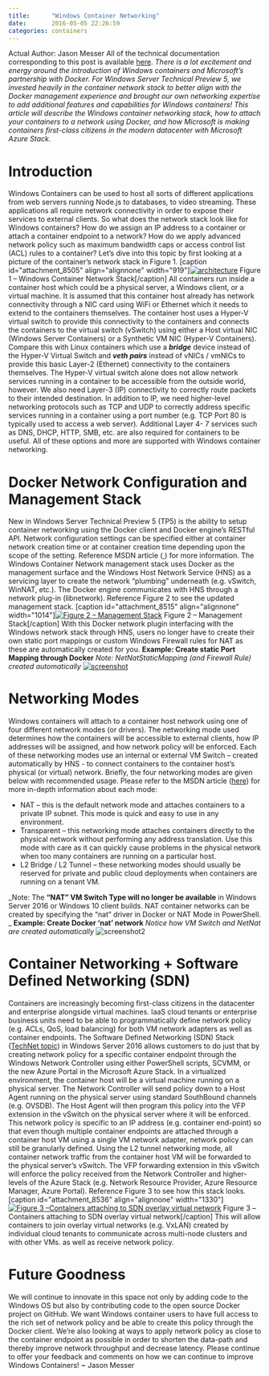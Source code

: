 ```yaml
---
title:      "Windows Container Networking"
date:       2016-05-05 22:26:59
categories: containers
---
```

Actual Author: Jason Messer All of the technical documentation corresponding to this post is available [here](https://msdn.microsoft.com/virtualization/windowscontainers/management/container_networking "Container Networking Documentation"). _There is a lot excitement and energy around the introduction of Windows containers and Microsoft’s partnership with Docker. For Windows Server Technical Preview 5, we invested heavily in the container network stack to better align with the Docker management experience and brought our own networking expertise to add additional features and capabilities for Windows containers! This article will describe the Windows container networking stack, how to attach your containers to a network using Docker, and how Microsoft is making containers first-class citizens in the modern datacenter with Microsoft Azure Stack._

# Introduction

Windows Containers can be used to host all sorts of different applications from web servers running Node.js to databases, to video streaming. These applications all require network connectivity in order to expose their services to external clients. So what does the network stack look like for Windows containers? How do we assign an IP address to a container or attach a container endpoint to a network? How do we apply advanced network policy such as maximum bandwidth caps or access control list (ACL) rules to a container? Let’s dive into this topic by first looking at a picture of the container’s network stack in Figure 1. [caption id="attachment_8505" align="alignnone" width="919"][![architecture](https://msdnshared.blob.core.windows.net/media/2016/05/architecture.png)](https://msdnshared.blob.core.windows.net/media/2016/05/architecture.png) Figure 1 – Windows Container Network Stack[/caption] All containers run inside a container host which could be a physical server, a Windows client, or a virtual machine. It is assumed that this container host already has network connectivity through a NIC card using WiFi or Ethernet which it needs to extend to the containers themselves. The container host uses a Hyper-V virtual switch to provide this connectivity to the containers and connects the containers to the virtual switch (vSwitch) using either a Host virtual NIC (Windows Server Containers) or a Synthetic VM NIC (Hyper-V Containers). Compare this with Linux containers which use a **_bridge_** device instead of the Hyper-V Virtual Switch and **_veth pairs_** instead of vNICs / vmNICs to provide this basic Layer-2 (Ethernet) connectivity to the containers themselves. The Hyper-V virtual switch alone does not allow network services running in a container to be accessible from the outside world, however. We also need Layer-3 (IP) connectivity to correctly route packets to their intended destination. In addition to IP, we need higher-level networking protocols such as TCP and UDP to correctly address specific services running in a container using a port number (e.g. TCP Port 80 is typically used to access a web server). Additional Layer 4- 7 services such as DNS, DHCP, HTTP, SMB, etc. are also required for containers to be useful. All of these options and more are supported with Windows container networking. 

# Docker Network Configuration and Management Stack

New in Windows Server Technical Preview 5 (TP5) is the ability to setup container networking using the Docker client and Docker engine’s RESTful API. Network configuration settings can be specified either at container network creation time or at container creation time depending upon the scope of the setting. Reference MSDN article ([ ](https://msdn.microsoft.com/virtualization/windowscontainers/management/container_networking)) for more information. The Windows Container Network management stack uses Docker as the management surface and the Windows Host Network Service (HNS) as a servicing layer to create the network “plumbing” underneath (e.g. vSwitch, WinNAT, etc.). The Docker engine communicates with HNS through a network plug-in (libnetwork). Reference Figure 2 to see the updated management stack. [caption id="attachment_8515" align="alignnone" width="1014"][![Figure 2 – Management Stack](https://msdnshared.blob.core.windows.net/media/2016/05/managementStack.png)](https://msdnshared.blob.core.windows.net/media/2016/05/managementStack.png) Figure 2 – Management Stack[/caption] With this Docker network plugin interfacing with the Windows network stack through HNS, users no longer have to create their own static port mappings or custom Windows Firewall rules for NAT as these are automatically created for you. **Example: Create static Port Mapping through Docker** _Note: NetNatStaticMapping (and Firewall Rule) created automatically_ [![screenshot](https://msdnshared.blob.core.windows.net/media/2016/05/screenshot1.png)](https://msdnshared.blob.core.windows.net/media/2016/05/screenshot1.png)  

# Networking Modes

Windows containers will attach to a container host network using one of four different network modes (or drivers). The networking mode used determines how the containers will be accessible to external clients, how IP addresses will be assigned, and how network policy will be enforced. Each of these networking modes use an internal or external VM Switch – created automatically by HNS - to connect containers to the container host’s physical (or virtual) network. Briefly, the four networking modes are given below with recommended usage. Please refer to the MSDN article ([here](https://msdn.microsoft.com/virtualization/windowscontainers/management/container_networking "Container Networking Documentation")) for more in-depth information about each mode: 

  * NAT – this is the default network mode and attaches containers to a private IP subnet. This mode is quick and easy to use in any environment.
  * Transparent – this networking mode attaches containers directly to the physical network without performing any address translation. Use this mode with care as it can quickly cause problems in the physical network when too many containers are running on a particular host.
  * L2 Bridge / L2 Tunnel – these networking modes should usually be reserved for private and public cloud deployments when containers are running on a tenant VM.

_Note: The **“NAT” VM Switch Type will no longer be available** in Windows Server 2016 or Windows 10 client builds. NAT container networks can be created by specifying the “nat” driver in Docker or NAT Mode in PowerShell. _ **Example: Create Docker ‘nat’ network** _Notice how VM Switch and NetNat are created automatically_ ![screenshot2](https://msdnshared.blob.core.windows.net/media/2016/05/screenshot2.png)

# Container Networking + Software Defined Networking (SDN)

Containers are increasingly becoming first-class citizens in the datacenter and enterprise alongside virtual machines. IaaS cloud tenants or enterprise business units need to be able to programmatically define network policy (e.g. ACLs, QoS, load balancing) for both VM network adapters as well as container endpoints. The Software Defined Networking (SDN) Stack ([TechNet topic](https://technet.microsoft.com/library/mt403307.aspx)) in Windows Server 2016 allows customers to do just that by creating network policy for a specific container endpoint through the Windows Network Controller using either PowerShell scripts, SCVMM, or the new Azure Portal in the Microsoft Azure Stack. In a virtualized environment, the container host will be a virtual machine running on a physical server. The Network Controller will send policy down to a Host Agent running on the physical server using standard SouthBound channels (e.g. OVSDB). The Host Agent will then program this policy into the VFP extension in the vSwitch on the physical server where it will be enforced. This network policy is specific to an IP address (e.g. container end-point) so that even though multiple container endpoints are attached through a container host VM using a single VM network adapter, network policy can still be granularly defined. Using the L2 tunnel networking mode, all container network traffic from the container host VM will be forwarded to the physical server’s vSwitch. The VFP forwarding extension in this vSwitch will enforce the policy received from the Network Controller and higher-levels of the Azure Stack (e.g. Network Resource Provider, Azure Resource Manager, Azure Portal). Reference Figure 3 to see how this stack looks. [caption id="attachment_8536" align="alignnone" width="1330"][![Figure 3 –Containers attaching to SDN overlay virtual network](https://msdnshared.blob.core.windows.net/media/2016/05/vNet.png)](https://msdnshared.blob.core.windows.net/media/2016/05/vNet.png) Figure 3 –Containers attaching to SDN overlay virtual network[/caption] This will allow containers to join overlay virtual networks (e.g. VxLAN) created by individual cloud tenants to communicate across multi-node clusters and with other VMs. as well as receive network policy. 

# Future Goodness

We will continue to innovate in this space not only by adding code to the Windows OS but also by contributing code to the open source Docker project on GitHub. We want Windows container users to have full access to the rich set of network policy and be able to create this policy through the Docker client. We’re also looking at ways to apply network policy as close to the container endpoint as possible in order to shorten the data-path and thereby improve network throughput and decrease latency. Please continue to offer your feedback and comments on how we can continue to improve Windows Containers! ~ Jason Messer
